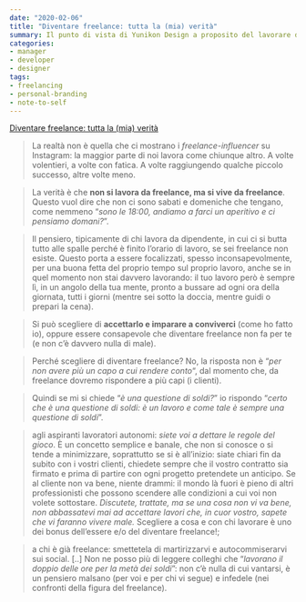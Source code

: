 ```yaml
---
date: "2020-02-06"
title: "Diventare freelance: tutta la (mia) verità"
summary: Il punto di vista di Yunikon Design a proposito del lavorare da freelance
categories:
- manager
- developer
- designer
tags:
- freelancing
- personal-branding
- note-to-self
---
```


[Diventare freelance: tutta la (mia) verità](https://www.yunikondesign.com/diventare-freelance-tutta-la-mia-verita/)

> La realtà non è quella che ci mostrano i *freelance-influencer* su Instagram: la maggior parte di noi lavora come chiunque altro. A volte volentieri, a volte con fatica. A volte raggiungendo qualche piccolo successo, altre volte meno.

> La verità è che **non si lavora da freelance, ma si vive da freelance**. Questo vuol dire che non ci sono sabati e domeniche che tengano, come nemmeno “*sono le 18:00, andiamo a farci un aperitivo e ci pensiamo domani?*”.

> Il pensiero, tipicamente di chi lavora da dipendente, in cui ci si butta tutto alle spalle perché è finito l’orario di lavoro, se sei freelance non esiste. Questo porta a essere focalizzati, spesso inconsapevolmente, per una buona fetta del proprio tempo sul proprio lavoro, anche se in quel momento non stai davvero lavorando: il tuo lavoro però è sempre lì, in un angolo della tua mente, pronto a bussare ad ogni ora della giornata, tutti i giorni (mentre sei sotto la doccia, mentre guidi o prepari la cena).

> Si può scegliere di **accettarlo e imparare a conviverci** (come ho fatto io), oppure essere consapevole che diventare freelance non fa per te (e non c’è davvero nulla di male).

> Perché scegliere di diventare freelance? No, la risposta non è “*per non avere più un capo a cui rendere conto*“, dal momento che, da freelance dovremo rispondere a più capi (i clienti).

> Quindi se mi si chiede “*è una questione di soldi?*” io rispondo “*certo che è una questione di soldi: è un lavoro e come tale è sempre una questione di soldi*”.

> agli aspiranti lavoratori autonomi: *siete voi a dettare le regole del gioco*. È un concetto semplice e banale, che non si conosce o si tende a minimizzare, soprattutto se si è all’inizio: siate chiari fin da subito con i vostri clienti, chiedete sempre che il vostro contratto sia firmato e prima di partire con ogni progetto pretendete un anticipo. Se al cliente non va bene, niente drammi: il mondo là fuori è pieno di altri professionisti che possono scendere alle condizioni a cui voi non volete sottostare. *Discutete, trattate, ma se una cosa non vi va bene, non abbassatevi mai ad accettare lavori che, in cuor vostro, sapete che vi faranno vivere male.* Scegliere a cosa e con chi lavorare è uno dei bonus dell’essere e/o del diventare freelance!;

> a chi è già freelance: smettetela di martirizzarvi e autocommiserarvi sui social. [..] Non ne posso più di leggere colleghi che “*lavorano il doppio delle ore per la metà dei soldi*”: non c’è nulla di cui vantarsi, è un pensiero malsano (per voi e per chi vi segue) e infedele (nei confronti della figura del freelance).


